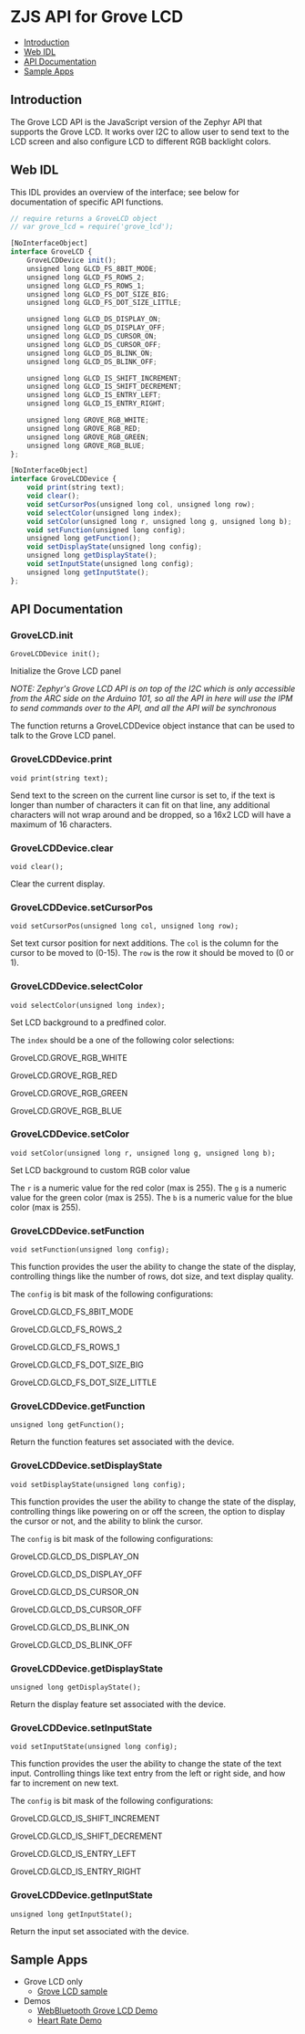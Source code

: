 ZJS API for Grove LCD
=====================

* [Introduction](#introduction)
* [Web IDL](#web-idl)
* [API Documentation](#api-documentation)
* [Sample Apps](#sample-apps)

Introduction
------------
The Grove LCD API is the JavaScript version of the Zephyr API that supports the
Grove LCD.  It works over I2C to allow user to send text to the LCD screen
and also configure LCD to different RGB backlight colors.

Web IDL
-------
This IDL provides an overview of the interface; see below for documentation of
specific API functions.

```javascript
// require returns a GroveLCD object
// var grove_lcd = require('grove_lcd');

[NoInterfaceObject]
interface GroveLCD {
    GroveLCDDevice init();
    unsigned long GLCD_FS_8BIT_MODE;
    unsigned long GLCD_FS_ROWS_2;
    unsigned long GLCD_FS_ROWS_1;
    unsigned long GLCD_FS_DOT_SIZE_BIG;
    unsigned long GLCD_FS_DOT_SIZE_LITTLE;

    unsigned long GLCD_DS_DISPLAY_ON;
    unsigned long GLCD_DS_DISPLAY_OFF;
    unsigned long GLCD_DS_CURSOR_ON;
    unsigned long GLCD_DS_CURSOR_OFF;
    unsigned long GLCD_DS_BLINK_ON;
    unsigned long GLCD_DS_BLINK_OFF;

    unsigned long GLCD_IS_SHIFT_INCREMENT;
    unsigned long GLCD_IS_SHIFT_DECREMENT;
    unsigned long GLCD_IS_ENTRY_LEFT;
    unsigned long GLCD_IS_ENTRY_RIGHT;

    unsigned long GROVE_RGB_WHITE;
    unsigned long GROVE_RGB_RED;
    unsigned long GROVE_RGB_GREEN;
    unsigned long GROVE_RGB_BLUE;
};

[NoInterfaceObject]
interface GroveLCDDevice {
    void print(string text);
    void clear();
    void setCursorPos(unsigned long col, unsigned long row);
    void selectColor(unsigned long index);
    void setColor(unsigned long r, unsigned long g, unsigned long b);
    void setFunction(unsigned long config);
    unsigned long getFunction();
    void setDisplayState(unsigned long config);
    unsigned long getDisplayState();
    void setInputState(unsigned long config);
    unsigned long getInputState();
};
```

API Documentation
-----------------
### GroveLCD.init

`GroveLCDDevice init();`

Initialize the Grove LCD panel

*NOTE: Zephyr's Grove LCD API is on top of the I2C which is only accessible
from the ARC side on the Arduino 101, so all the API in here will use the
IPM to send commands over to the API, and all the API will be synchronous*

The function returns a GroveLCDDevice object instance that can be used to
talk to the Grove LCD panel.

### GroveLCDDevice.print

`void print(string text);`

Send text to the screen on the current line cursor is set to,
if the text is longer than number of characters it can fit on that line,
any additional characters will not wrap around and be dropped,
so a 16x2 LCD will have a maximum of 16 characters.

### GroveLCDDevice.clear

`void clear();`

Clear the current display.

### GroveLCDDevice.setCursorPos

`void setCursorPos(unsigned long col, unsigned long row);`

Set text cursor position for next additions.
The `col` is the column for the cursor to be moved to (0-15).
The `row` is the row it should be moved to (0 or 1).

### GroveLCDDevice.selectColor

`void selectColor(unsigned long index);`

Set LCD background to a predfined color.

The `index` should be a one of the following color selections:

GroveLCD.GROVE_RGB_WHITE

GroveLCD.GROVE_RGB_RED

GroveLCD.GROVE_RGB_GREEN

GroveLCD.GROVE_RGB_BLUE

### GroveLCDDevice.setColor

`void setColor(unsigned long r, unsigned long g, unsigned long b);`

Set LCD background to custom RGB color value

The `r` is a numeric value for the red color (max is 255).
The `g` is a numeric value for the green color (max is 255).
The `b` is a numeric value for the blue color (max is 255).

### GroveLCDDevice.setFunction

`void setFunction(unsigned long config);`

This function provides the user the ability to change the state
of the display, controlling things like the number of rows,
dot size, and text display quality.

The `config` is bit mask of the following configurations:

GroveLCD.GLCD_FS_8BIT_MODE

GroveLCD.GLCD_FS_ROWS_2

GroveLCD.GLCD_FS_ROWS_1

GroveLCD.GLCD_FS_DOT_SIZE_BIG

GroveLCD.GLCD_FS_DOT_SIZE_LITTLE

### GroveLCDDevice.getFunction

`unsigned long getFunction();`

Return the function features set associated with the device.

### GroveLCDDevice.setDisplayState

`void setDisplayState(unsigned long config);`

This function provides the user the ability to change the state
of the display, controlling things like powering on or off
the screen, the option to display the cursor or not, and the ability to
blink the cursor.

The `config` is bit mask of the following configurations:

GroveLCD.GLCD_DS_DISPLAY_ON

GroveLCD.GLCD_DS_DISPLAY_OFF

GroveLCD.GLCD_DS_CURSOR_ON

GroveLCD.GLCD_DS_CURSOR_OFF

GroveLCD.GLCD_DS_BLINK_ON

GroveLCD.GLCD_DS_BLINK_OFF

### GroveLCDDevice.getDisplayState

`unsigned long getDisplayState();`

Return the display feature set associated with the device.

### GroveLCDDevice.setInputState

`void setInputState(unsigned long config);`

This function provides the user the ability to change the state
of the text input. Controlling things like text entry from the left or
right side, and how far to increment on new text.

The `config` is bit mask of the following configurations:

GroveLCD.GLCD_IS_SHIFT_INCREMENT

GroveLCD.GLCD_IS_SHIFT_DECREMENT

GroveLCD.GLCD_IS_ENTRY_LEFT

GroveLCD.GLCD_IS_ENTRY_RIGHT

### GroveLCDDevice.getInputState

`unsigned long getInputState();`

Return the input set associated with the device.

Sample Apps
-----------
* Grove LCD only
  * [Grove LCD sample](../samples/GroveLCD.js)
* Demos
  * [WebBluetooth Grove LCD Demo](../samples/WebBluetoothGroveLcdDemo.js)
  * [Heart Rate Demo](../samples/HeartRateDemo.js)
